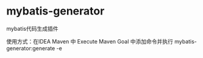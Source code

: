 # mybatis-generator
mybatis代码生成插件

使用方式：在IDEA Maven 中 Execute Maven Goal 中添加命令并执行
mybatis-generator:generate -e
